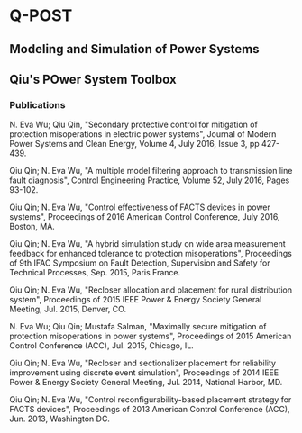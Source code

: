 # Q-POST
## Modeling and Simulation of Power Systems
## Qiu's POwer System Toolbox

### Publications

N. Eva Wu; Qiu Qin, "Secondary protective control for mitigation of protection misoperations in electric power systems", Journal of Modern Power Systems and Clean Energy, Volume 4, July 2016, Issue 3, pp 427-439.

Qiu Qin; N. Eva Wu, "A multiple model filtering approach to transmission line fault diagnosis", Control Engineering Practice, Volume 52, July 2016, Pages 93-102.

Qiu Qin; N. Eva Wu, "Control effectiveness of FACTS devices in power systems", Proceedings of 2016 American Control Conference, July 2016, Boston, MA.

Qiu Qin; N. Eva Wu, "A hybrid simulation study on wide area measurement feedback for enhanced tolerance to protection misoperations", Proceedings of 9th IFAC Symposium on Fault Detection, Supervision and Safety for Technical Processes, Sep. 2015, Paris France.

Qiu Qin; N. Eva Wu, "Recloser allocation and placement for rural distribution system", Proceedings of 2015 IEEE Power & Energy Society General Meeting, Jul. 2015, Denver, CO.

N. Eva Wu; Qiu Qin; Mustafa Salman, "Maximally secure mitigation of protection misoperations in power systems", Proceedings of 2015 American Control Conference (ACC), Jul. 2015, Chicago, IL.

Qiu Qin; N. Eva Wu, "Recloser and sectionalizer placement for reliability improvement using discrete event simulation", Proceedings of 2014 IEEE Power & Energy Society General Meeting, Jul. 2014, National Harbor, MD.

Qiu Qin; N. Eva Wu, "Control reconfigurability-based placement strategy for FACTS devices", Proceedings of 2013 American Control Conference (ACC), Jun. 2013, Washington DC.
